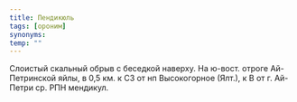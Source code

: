 ```yaml
---
title: Пендикюль
tags: [ороним]
synonyms:
temp: ""
---
```


Слоистый скальный обрыв с беседкой наверху. На ю-вост. отроге Ай-Петринской
яйлы, в 0,5 км. к СЗ от нп Высокогорное (Ялт.), к В от г. Ай-Петри ср. РПН
мендикул.

